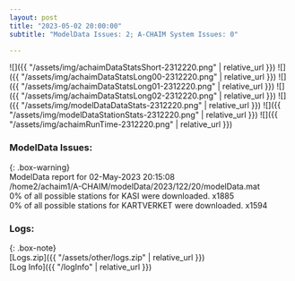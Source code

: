 ```yaml
---
layout: post
title: "2023-05-02 20:00:00"
subtitle: "ModelData Issues: 2; A-CHAIM System Issues: 0"

---
```


![]({{ "/assets/img/achaimDataStatsShort-2312220.png" | relative_url }})
![]({{ "/assets/img/achaimDataStatsLong00-2312220.png" | relative_url }})
![]({{ "/assets/img/achaimDataStatsLong01-2312220.png" | relative_url }})
![]({{ "/assets/img/achaimDataStatsLong02-2312220.png" | relative_url }})
![]({{ "/assets/img/modelDataDataStats-2312220.png" | relative_url }})
![]({{ "/assets/img/modelDataStationStats-2312220.png" | relative_url }})
![]({{ "/assets/img/achaimRunTime-2312220.png" | relative_url }})


### ModelData Issues:  
  
{: .box-warning}  
 ModelData report for 02-May-2023 20:15:08   
 /home2/achaim1/A-CHAIM/modelData/2023/122/20/modelData.mat   
 0% of all possible stations for KASI were downloaded. x1885   
 0% of all possible stations for KARTVERKET were downloaded. x1594   
  


### Logs:  
  
{: .box-note}  
[Logs.zip]({{ "/assets/other/logs.zip" | relative_url }})  
[Log Info]({{ "/logInfo" | relative_url }})  
